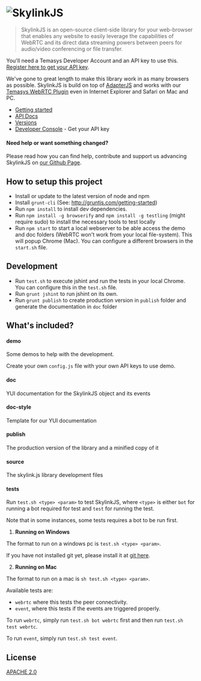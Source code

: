 # ![SkylinkJS](http://temasys.github.io/resources/img/skylinkjs.svg)

> SkylinkJS is an open-source client-side library for your web-browser that enables any website to easily leverage the capabilities of WebRTC and its direct data streaming powers between peers for audio/video conferencing or file transfer.

You'll need a Temasys Developer Account and an API key to use this. [Register here to get your API key](https://developer.temasys.com.sg).

We've gone to great length to make this library work in as many browsers as possible. SkylinkJS is build on top of [AdapterJS](http://github.com/Temasys/AdapterJS) and works with our [Temasys WebRTC Plugin](https://temasys.atlassian.net/wiki/display/TWPP/WebRTC+Plugins) even in Internet Explorer and Safari on Mac and PC.

- [Getting started](http://temasys.github.io/how-to/2014/08/08/Getting_started_with_WebRTC_and_SkylinkJS/)
- [API Docs](http://cdn.temasys.com.sg/skylink/skylinkjs/latest/doc/classes/Skylink.html)
- [Versions](http://github.com/Temasys/SkylinkJS/releases)
- [Developer Console](https://developer.temasys.com.sg) - Get your API key


#### Need help or want something changed?

Please read how you can find help, contribute and support us advancing SkylinkJS on [our Github Page](http://temasys.github.io/support).


## How to setup this project

- Install or update to the latest version of node and npm
- Install `grunt-cli` (See: http://gruntjs.com/getting-started)
- Run `npm install` to install dev dependencies.
- Run `npm install -g browserify` and `npm install -g testling` (might require sudo) to install the necessary tools to test locally
- Run `npm start` to start a local webserver to be able access the demo and doc folders (WebRTC won't work from your local file-system). This will popup Chrome (Mac). You can configure a different browsers in the `start.sh` file.

## Development

- Run `test.sh` to execute jshint and run the tests in your local Chrome. You can configure this in the `test.sh` file.
- Run `grunt jshint` to run jshint on its own.
- Run `grunt publish` to create production version in `publish` folder and generate the documentation in `doc` folder


## What's included?

#### demo

Some demos to help with the development.

Create your own `config.js` file with your own API keys to use demo.

#### doc

YUI documentation for the SkylinkJS object and its events

#### doc-style

Template for our YUI documentation

#### publish

The production version of the library and a minified copy of it

#### source

The skylink.js library development files

#### tests

Run `test.sh <type> <param>` to test SkylinkJS, where `<type>` is either `bot` for running a bot required for test and `test` for running the test.

Note that in some instances, some tests requires a bot to be run first.

1. __Running on Windows__

 The format to run on a windows pc is `test.sh <type> <param>`.

 If you have not installed git yet, please install it at [git here](http://git-scm.com/download/win).

2. __Running on Mac__

 The format to run on a mac is `sh test.sh <type> <param>`.

Available tests are:

- `webrtc` where this tests the peer connectivity.
- `event`, where this tests if the events are triggered properly.

To run `webrtc`, simply run `test.sh bot webrtc` first and then run `test.sh test webrtc`.

To run `event`, simply run `test.sh test event`.

## License

[APACHE 2.0](http://www.apache.org/licenses/LICENSE-2.0.html)
